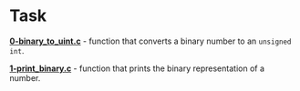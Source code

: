 # Task

**[0-binary_to_uint.c](0-binary_to_uint.c)** - function that converts a binary number to an `unsigned int`.

**[1-print_binary.c](1-print_binary.c)** - function that prints the binary representation of a number.